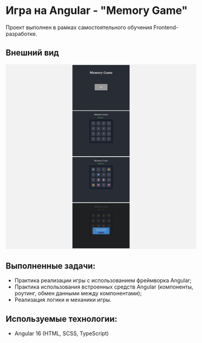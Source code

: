 # Игра на Angular - "Memory Game"

Проект выполнен в рамках самостоятельного обучения Frontend-разработке.

## Внешний вид

![project-screen](project_image.jpg)

## Выполненные задачи:
- Практика реализации игры с использованием фреймворка Angular;
- Практика использования встроенных средств Angular (компоненты, роутинг, обмен данными между компонентами);
- Реализация логики и механики игры.

## Используемые технологии:
* Angular 16 (HTML, SCSS, TypeScript)
